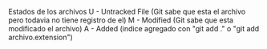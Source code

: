 Estados de los archivos
U - Untracked File (Git sabe que esta el archivo pero todavia no tiene registro de el)
M - Modified (Git sabe que esta modificado el archivo)
A - Added (indice agregado con "git add ." o "git add archivo.extension")